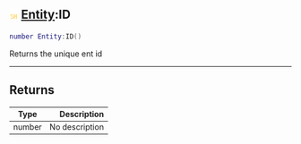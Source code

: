 ## ![shared](../../.gitbook/assets/shared.png) [Entity](entity):ID

```lua
number Entity:ID()
```

Returns the unique ent id

------
## Returns

| Type   | Description |
| ------ | ----------: |
| number | No description |

